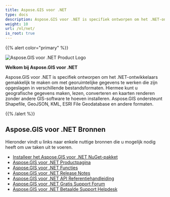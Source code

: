 ```yaml
---
title: Aspose.GIS voor .NET
type: docs
description: Aspose.GIS voor .NET is specifiek ontworpen om het .NET-ontwikkelaars gemakkelijk te maken om met georuimtelijke gegevens te werken die zijn opgeslagen in verschillende bestandsformaten. Hiermee kunt u geografische gegevens maken, lezen, converteren en kaarten renderen zonder andere GIS-software te hoeven installeren.
weight: 10
url: /nl/net/
is_root: true
---
```


{{% alert color="primary" %}}

![Aspose.GIS voor .NET Product Logo](home_1.png)

**Welkom bij Aspose.GIS voor .NET**

Aspose.GIS voor .NET is specifiek ontworpen om het .NET-ontwikkelaars gemakkelijk te maken om met georuimtelijke gegevens te werken die zijn opgeslagen in verschillende bestandsformaten. Hiermee kunt u geografische gegevens maken, lezen, converteren en kaarten renderen zonder andere GIS-software te hoeven installeren. Aspose.GIS ondersteunt Shapefile, GeoJSON, KML, ESRI File Geodatabase en andere formaten.

{{% /alert %}}

## **Aspose.GIS voor .NET Bronnen**

Hieronder vindt u links naar enkele nuttige bronnen die u mogelijk nodig heeft om uw taken uit te voeren.

- [Installeer het Aspose.GIS voor .NET NuGet-pakket](https://www.nuget.org/packages/Aspose.GIS/)
- [Aspose.GIS voor .NET Productpagina](https://products.aspose.com/gis/net/)
- [Aspose.GIS voor .NET Functies](/nl/gis/net/features/)
- [Aspose.GIS voor .NET Release Notes](https://releases.aspose.com/gis/net/release-notes/)
- [Aspose.GIS voor .NET API Referentiehandleiding](https://reference.aspose.com/gis/net)
- [Aspose.GIS voor .NET Gratis Support Forum](https://forum.aspose.com/c/gis/33)
- [Aspose.GIS voor .NET Betaalde Support Helpdesk](https://helpdesk.aspose.com/)
